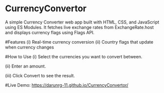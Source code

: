 # CurrencyConvertor

A simple Currency Converter web app built with HTML, CSS, and JavaScript using ES Modules.
It fetches live exchange rates from ExchangeRate.host and displays currency flags using Flags API.

#Features
  (i) Real-time currency conversion
  (ii) Country flags that update when currency changes

#How to Use
  (i) Select the currencies you want to convert between.

  (ii) Enter an amount.

  (iii) Click Convert to see the result.

#Live Demo: 
  https://darunrg-11.github.io/CurrencyConvertor/
